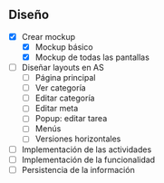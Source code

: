 ## Diseño

- [x] Crear mockup
    - [x] Mockup básico
    - [x] Mockup de todas las pantallas
- [ ] Diseñar layouts en AS
    - [ ] Página principal
    - [ ] Ver categoría
    - [ ] Editar categoría
    - [ ] Editar meta
    - [ ] Popup: editar tarea
    - [ ] Menús
    - [ ] Versiones horizontales
- [ ] Implementación de las actividades
- [ ] Implementación de la funcionalidad
- [ ] Persistencia de la información